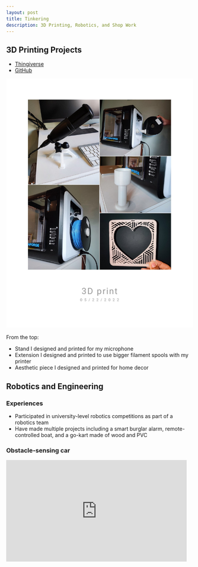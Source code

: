 ```yaml
---
layout: post
title: Tinkering
description: 3D Printing, Robotics, and Shop Work
---
```

## 3D Printing Projects
- [Thingiverse](https://www.thingiverse.com/zobro23/designs)
- [GitHub](https://github.com/Zo-Bro-23/3D-Printing)

![3D Printing Projects](assets/3DPrinting.jpg)

From the top:
- Stand I designed and printed for my microphone
- Extension I designed and printed to use bigger filament spools with my printer
- Aesthetic piece I designed and printed for home decor

## Robotics and Engineering
### Experiences
- Participated in university-level robotics competitions as part of a robotics team
- Have made multiple projects including a smart burglar alarm, remote-controlled boat, and a go-kart made of wood and PVC

### Obstacle-sensing car

<iframe width="487" height="274" src="https://www.youtube.com/embed/wvp22Te1N5U" title="Arduino Car with Obstacle Detection" frameborder="0" allow="accelerometer; autoplay; clipboard-write; encrypted-media; gyroscope; picture-in-picture" allowfullscreen></iframe>
